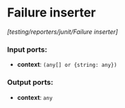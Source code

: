 # Failure inserter

_[testing/reporters/junit/Failure inserter]_

### Input ports:

* __context__: ` (any[] or {string: any}) `

### Output ports:

* __context__: ` any `

